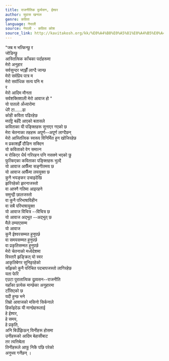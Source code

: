 ```yaml
---
title: राजनीतिक दुर्व्यसन, ईश्वर
author: सुवास खनाल
genre: कविता
language: नेपाली
source: नेपाली - कविता कोश
source_link: http://kavitakosh.org/kk/%E0%A4%B8%E0%A5%81%E0%A4%B5%E0%A4%BE%E0%A4%B8_%E0%A4%96%E0%A4%A8%E0%A4%BE%E0%A4%B2
---
```


"जब म भत्किन्छु र  
जोडिन्छु  
आस्तित्विक काँचका पर्दाहरूमा  
मेरो अनुहार  
सर्वसुन्दर भएझैँ लाग्दै जान्छ  
मेरो सर्वप्रिय पात्र म  
मेरो सर्वाधिक सत्य पनि म  
र  
मेरो आदिम मौनता  
सर्वशक्तिशाली मेरो आवाज हो "  
यो पातलो अँध्यारोमा  
धेरै टा......ढा  
कोही कविता पढिरहेछ  
मपट्टि बहँदै आएको बतासले  
कविताका यी पङ्क्तिहरू सुनाएर गएको छ  
मेरा चेतनाका तहहरू अपूर्ण--अपूर्ण लाग्दैछन्  
मेरो आस्तित्विक स्वरूप विनिर्मित हुन खोजिरहेछ  
म प्रकाशझैँ दौडिन सक्दिन  
यो कविताको वेग समात्न  
म रोकिएर धैर्य गरिरहन पनि नसक्ने भएको छु  
फुत्किएका कविताका पङ्क्तिहरू भुल्दै  
यो आवाज आफैँमा सङ्गीतमय छ  
यो आवाज आफैँमा लययुक्त छ  
कुनै भयङ्कर उचाइदेखि  
झरिरहेको झरनाजस्तो  
वा आफ्नै गतिमा आइरहने  
समुन्द्री छालजस्तो  
वा कुनै परिभाषाविहीन  
वा सबै परिभाषायुक्त  
यो आवाज विचित्र --विचित्र छ  
यो आवाज अद्भूत --अद्भूत् छ  
मैले ठम्याएसम्म  
यो आवाज  
कुनै ईश्वरसम्मत हुनुपर्छ  
वा समयसम्मत हुनुपर्छ  
वा प्रकृतिसम्मत हुनुपर्छ  
मेरो चेतनाको मध्येदेशमा  
विस्तारै झङ्क्रित् यो स्वर  
आकृतिबेगर सुनिइरहेको  
साँझको कुनै परिचित पदचापजस्तो लागिरहेछ  
यता फेरि  
एउटा पुरातात्विक दूव्र्यसन--राजनीति  
यहाँका प्रत्येक मान्छेका अनुहारमा  
टाँसिएको छ  
यदी हुन्छ भने  
तिम्रो आवाजको मसिनो सिर्कनाले  
हिर्काइदेऊ यी मान्छेहरूलाई  
हे ईश्वर,  
हे समय,  
हे प्रकृति,  
अनि बिउँझिऊन् यिनीहरू होसमा  
उनीहरूको आदिम बेहासीबाट  
तर त्यत्तिबेला  
तिनीहरूले आफू निकै पछि परेको  
अनुभव गर्नेछन् ।
